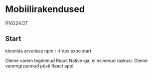 # Mobiilirakendused

IFI6224.DT

## Start


kloonida arvutisse
npm i -f
npx expo start


Oleme varem tegelenud React Native-ga, ei esinenud raskusi. Oleme varemgi pannud püsti React appi.
